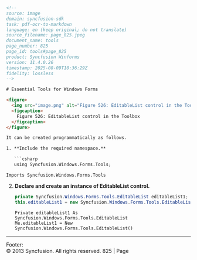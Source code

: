```html
<!--
source: image
domain: syncfusion-sdk
task: pdf-ocr-to-markdown
language: en (keep original; do not translate)
source_filename: page_825.jpeg
document_name: tools
page_number: 825
page_id: tools#page_825
product: Syncfusion Winforms
version: 11.4.0.26
timestamp: 2025-08-09T10:36:29Z
fidelity: lossless
-->

# Essential Tools for Windows Forms

<figure>
  <img src="image.png" alt="Figure 526: EditableList control in the Toolbox" />
  <figcaption>
    Figure 526: EditableList control in the Toolbox
  </figcaption>
</figure>

It can be created programmatically as follows.

1. **Include the required namespace.**

   ```csharp
   using Syncfusion.Windows.Forms.Tools;
   ```

   ```vb.net
   Imports Syncfusion.Windows.Forms.Tools
   ```

2. **Declare and create an instance of EditableList control.**

   ```csharp
   private Syncfusion.Windows.Forms.Tools.EditableList editableList1;
   this.editableList1 = new Syncfusion.Windows.Forms.Tools.EditableList();
   ```

   ```vb.net
   Private editableList1 As Syncfusion.Windows.Forms.Tools.EditableList
   Me.editableList1 = New Syncfusion.Windows.Forms.Tools.EditableList()
   ```

---

Footer:  
© 2013 Syncfusion. All rights reserved. 825 | Page

```